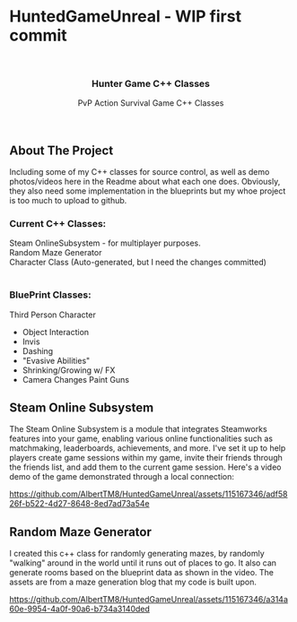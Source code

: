# HuntedGameUnreal - WIP first commit
<!-- Improved compatibility of back to top link: See: https://github.com/othneildrew/Best-README-Template/pull/73 -->
<a name="readme-top"></a>



<!-- PROJECT SHIELDS -->
<!--
*** I'm using markdown "reference style" links for readability.
*** Reference links are enclosed in brackets [ ] instead of parentheses ( ).
*** See the bottom of this document for the declaration of the reference variables
*** for contributors-url, forks-url, etc. This is an optional, concise syntax you may use.
*** https://www.markdownguide.org/basic-syntax/#reference-style-links
-->

<!-- PROJECT LOGO -->
<br />
<div align="center">
  <h3 align="center">Hunter Game C++ Classes</h3>

  <p align="center">
    PvP Action Survival Game C++ Classes
    <br />
    <br />
    <br />
  </p>
</div>





<!-- ABOUT THE PROJECT -->
## About The Project

Including some of my C++ classes for source control, as well as demo photos/videos here in the Readme about what each one does. Obviously, they also need some implementation in the blueprints but my whoe project is too much to upload to github.

### Current C++ Classes:   <br />
Steam OnlineSubsystem - for multiplayer purposes.   <br />
Random Maze Generator   <br />
Character Class (Auto-generated, but I need the changes committed)   <br />
<br />
### BluePrint Classes:   <br />
Third Person Character   <br />
  * Object Interaction
  * Invis
  * Dashing
  * "Evasive Abilities"
  * Shrinking/Growing w/ FX
  * Camera Changes
Paint Guns    <br />



<!-- GETTING STARTED -->
## Steam Online Subsystem
The Steam Online Subsystem is a module that integrates Steamworks features into your game, enabling various online functionalities such as matchmaking, leaderboards, achievements, and more. I've set it up to help players create game sessions within my game, invite their friends through the friends list, and add them to the current game session. Here's a video demo of the game demonstrated through a local connection:



https://github.com/AlbertTM8/HuntedGameUnreal/assets/115167346/adf5826f-b522-4d27-8648-8ed7ad73a54e


## Random Maze Generator

I created this c++ class for randomly generating mazes, by randomly "walking" around in the world until it runs out of places to go. It also can generate rooms based on the blueprint data as shown in the video. The assets are from a maze generation blog that my code is built upon. 


https://github.com/AlbertTM8/HuntedGameUnreal/assets/115167346/a314a60e-9954-4a0f-90a6-b734a3140ded

